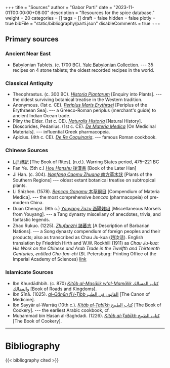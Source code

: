 +++
title = "Sources"
author = "Gabor Parti"
date = "2023-11-01T00:00:00+08:00"
description = "Resources for the spice database."
weight = 20
categories = []
tags = []
draft = false
hidden = false
plotly = true
bibFile = "static/bibliography/parti.json"
disableComments = true
+++

## Primary sources

<!-- APA 7th

(Aristotle, 350 B.C.E./1926) OR Aristotle (350 B.C.E./1926)

Aristotle. (1926). Nicomachean ethics (H. Rackham, Trans.). https://doi.org/10.4159/DLCL.aristotle-nicomachean_ethics.1926. (Original work published ca. 350 B.C.E.) -->

### Ancient Near East

* Babylonian Tablets. (c. 1700 BC). [Yale Babylonian Collection](https://babylonian-collection.yale.edu/babylonian-cooking). --- 35 recipes on 4 stone tablets; the oldest recorded recipes in the world.

<!-- https://www.goodnewsnetwork.org/worlds-oldest-recipes-are-stews-from-babylon/ -->

### Classical Antiquity

* Theophrastus. (c. 300 BC). [*Historia Plantarum*](https://en.wikipedia.org/wiki/Historia_Plantarum_(Theophrastus_book)) [Enquiry into Plants]. --- the oldest surviving botanical treatise in the Western tradition.
* Anonymous. (1st c. CE). [*Periplus Maris Erythraei*](https://en.wikipedia.org/wiki/Periplus_of_the_Erythraean_Sea) [Periplus of the Erythraean Sea]. --- a Greeco-Roman periplus (merchant's guide) to ancient Indian Ocean trade.
* Pliny the Elder. (1st c. CE). [*Naturalis Historia*](https://en.wikipedia.org/wiki/Natural_History_(Pliny)) [Natural History].
* Dioscorides, Pedanius. (1st c. CE). [*De Materia Medica*](https://en.wikipedia.org/wiki/De_Materia_Medica) [On Medicinal Materials]. --- influential Greek pharmacopeia.
* Apicius. (4th c. CE). [*De Re Coquinaria*](https://en.wikipedia.org/wiki/Apicius). --- famous Roman cookbook.



### Chinese Sources

* [*Liji* 禮記](https://en.wikipedia.org/wiki/Book_of_Rites) [The Book of Rites]. (n.d.). Warring States period, 475–221 BC
* Fan Ye. (5th c.) [*Hou Hanshu* 後漢書](https://en.wikipedia.org/wiki/Book_of_the_Later_Han) [Book of the Later Han]
* Ji Han. (c. 304). [*Nanfang Caomu Zhuang* 南方草木狀](https://en.wikipedia.org/wiki/Nanfang_Caomu_Zhuang) [Plants of the Southern Regions] --- oldest extant botanical treatise on subtropical plants.
* Li Shizhen. (1578). [*Bencao Gangmu* 本草綱目](https://en.wikipedia.org/wiki/Bencao_Gangmu) [Compendium of Materia Medica]. --- the most comprehensive *bencao* (pharmacopeia) of pre-modern China.
* Duan Chengsi. (9th c.) [*Youyang Zazu* 酉陽雜俎](https://en.wikipedia.org/wiki/Youyang_Zazu) [Miscellaneous Morsels from Youyang]. --- a Tang dynasty miscellany of anecdotes, trivia, and fantastic legends.
* Zhao Rukuo. (1225). [*Zhufanzhi* 諸蕃志](https://en.wikipedia.org/wiki/Zhu_Fan_Zhi) [A Description of Barbarian Nations]. --- a Song dynasty compendium of foreign peoples and their products; also as transcribed as Chau Ju-kua (趙汝适). English translation by Friedrich Hirth and W.W. Rockhill (1911) as *Chau Ju-kua: His Work on the Chinese and Arab Trade in the Twelfth and Thirteenth Centuries, entitled Chu-fan-chi* (St. Petersburg: Printing Office of the Imperial Academy of Sciences) [link](https://archive.org/details/cu31924023289345)

<!-- Tongdian 通典[Comprehensive Statutes] by Du You, Tang, 801 -->

### Islamicate Sources

* Ibn Khurdādhbih. (c. 870) [*Kitāb al-Masālik w'al-Mamālik* <span class="arabic-text" dir="rtl"> كتاب اﻟﻤﺴﺎﻟﻚ واﻟﻤﻤﺎﻟﻚ<span>](https://en.wikipedia.org/wiki/Al-Masalik_w%27al-Mamalik) [Book of Roads and Kingdoms].
* Ibn Sīnā. (1025). [*al-Qānūn fī l-Ṭibb* <span class="arabic-text" dir="rtl">القانون في الطب</span>](https://en.wikipedia.org/wiki/The_Canon_of_Medicine) [The Canon of Medicine].
* Ibn Sayyār al-Warrāq (10th c.). [*Kitāb al-Ṭabīkh* <span class="arabic-text" dir="rtl">كتاب الطبيخ</span>](https://en.wikipedia.org/wiki/Kitab_al-Tabikh) [The Book of Cookery]. --- the earliest Arabic cookbook, cf.
* Muḥammad bin Ḥasan al-Baghdadi. (1226). [*Kitāb al-Ṭabīkh* <span class="arabic-text" dir="rtl">كتاب الطبيخ</span>](https://en.wikipedia.org/wiki/Kitab_al-Tabikh) [The Book of Cookery].

<!-- 
Kangxi Zidian 康熙字典[Kangxi Dictionary] 1716
Kitāb Al-ʿAyn كتاب العين [The Source] by al-Khalīl b. Aḥmad al-Farāhīdī, ca. 786
Liji 禮記[The Book of Rites] Warring States period, 475–221 bc
Lisān al-ʿArab لسان العرب [Tongue of the Arabs] 1290
Quan Tangshi 全唐詩[Complete Tang Poems] poetry collection, 1705
Shennong Bencaojing 神農本草經[Shennong’s Classic Herbal] ca. 200 ad
Shiwu Bencao 食物本草[Materia Medica of Food] Ming, 1621
Shuowen Jiezi 說文解字[Discussing Writing and Explaining Characters] 100 ad
Suśrutasaṃhitā सुश्रतु सं िहता [Suśruta’s Compendium] ca. 600 ad
Tongdian 通典[Comprehensive Statutes] by Du You, Tang, 801
Xinxiu Bencao 新修本草[Newly Revised Materia Medica] Tang, 659

...

<!-- * [*al-Masalik w'al-Mamalik*](https://en.wikipedia.org/wiki/Al-Masalik_w%27al-Mamalik), Abu al-Hasan Ali ibn al-Husayn al-Mas'udi, 10th c. CE
* [*Kitab al-Tabikh*](https://en.wikipedia.org/wiki/Kitab_al-Tabikh), Ibn Sayyar al-Warraq, 10th c. CE
* [*Kitab al-Diryaq*](https://en.wikipedia.org/wiki/Kitab_al-Diryaq), Ibn al-Baitar, 13th c. CE -->
<!-- * [*Kitab al-Tabikh*](https://en.wikipedia.org/wiki/Kitab_al-Tabikh), Muhammad bin Hasan al-Baghdadi, 13th c. CE -->

<!-- ### Middle Ages, Reneissance, and the European Age of Exploration (5th-17th c.) -->

<!-- * 
* Bartolomeo Sacchi (il Platina). (1474). [*De honesta voluptate et valetudine*](https://en.wikipedia.org/wiki/De_honesta_voluptate_et_valetudine) [On Right Pleasure and Good Health]. --- the first printed cookbook.
* Bartolomeo Scappi. (1570). [*Opera*](https://en.wikipedia.org/wiki/Bartolomeo_Scappi) [Works]. --- monumental Italian cookbook from the first celebrity chef of Europe.
* Marco Polo
* Ibn Battuta
* Zheng He
* Niccolò Da Conti
* Tomé Pires
* Fernão Mendes Pinto??
* Bartolomeu Dias
* 
* Christopher Columbus
* Vasco da Gama
* Francisco Pizarro
* Pigafetta
* Garcia de Orta
* Jan Huygen van Linschoten
* Pierre Poivre -->

<!-- * Jean Anthelme Brillat-Savarin. (1825). [*Physiologie du goût*](https://en.wikipedia.org/wiki/Brillat-Savarin) [The Physiology of Taste]. --- an entertaining treatise on eating and gastronomical though. -->

<!-- ## Secondary sources -->

<!-- # Resources -->


***

# Bibliography

{{< bibliography cited >}}